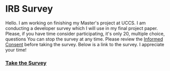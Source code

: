 # IRB Survey
Hello. I am working on finishing my Master's project at UCCS. I am conducting a developer survey which I will use in my final project paper. Please, if you have time consider participating, it's only 20, multiple choice, questions You can stop the survey at any time. Please review the [Informed Consent](./InformedConsent.pdf) before taking the survey. Below is a link to the survey. I appreciate your time!

### [Take the Survey](https://www.surveymonkey.com/r/P2SDMLN)